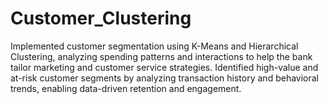# Customer_Clustering
Implemented customer segmentation using K-Means and Hierarchical Clustering, analyzing spending patterns and interactions to help the bank tailor marketing and customer service strategies. Identified high-value and at-risk customer segments by analyzing transaction history and behavioral trends, enabling data-driven retention and engagement.
